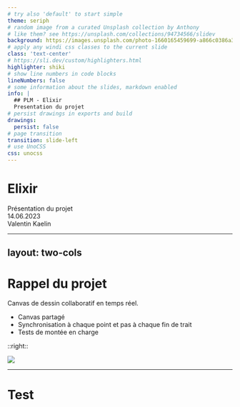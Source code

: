```yaml
---
# try also 'default' to start simple
theme: seriph
# random image from a curated Unsplash collection by Anthony
# like them? see https://unsplash.com/collections/94734566/slidev
background: https://images.unsplash.com/photo-1660165459699-a866c0386a39?ixlib=rb-4.0.3&ixid=MnwxMjA3fDB8MHxwaG90by1wYWdlfHx8fGVufDB8fHx8&auto=format&fit=crop&w=2370&q=80
# apply any windi css classes to the current slide
class: 'text-center'
# https://sli.dev/custom/highlighters.html
highlighter: shiki
# show line numbers in code blocks
lineNumbers: false
# some information about the slides, markdown enabled
info: |
  ## PLM - Elixir
  Presentation du projet
# persist drawings in exports and build
drawings:
  persist: false
# page transition
transition: slide-left
# use UnoCSS
css: unocss
---
```


# Elixir

<div class="pt-12">
  <span @click="$slidev.nav.next" class="px-2 py-1 rounded cursor-pointer" hover="bg-white bg-opacity-10">
    Présentation du projet <carbon:arrow-right class="inline"/>
  </span>
</div>

<div class="abs-br m-6 mb-2">14.06.2023</div>
<div class="abs-bl m-6 mb-2">Valentin Kaelin</div>

<!--
The last comment block of each slide will be treated as slide notes. It will be visible and editable in Presenter Mode along with the slide. [Read more in the docs](https://sli.dev/guide/syntax.html#notes)
-->

---
layout: two-cols
---

# Rappel du projet


Canvas de dessin collaboratif en temps réel.

<Transform :scale="1" class="mt-20 pr-4">

- Canvas partagé 
- Synchronisation à chaque point et pas à chaque fin de trait
- Tests de montée en charge

</Transform>

::right::

<img src="/project-context.png" class="w-105 border border-white border-opacity-50 rounded-xl p-3 bg-white"/>


---

# Test